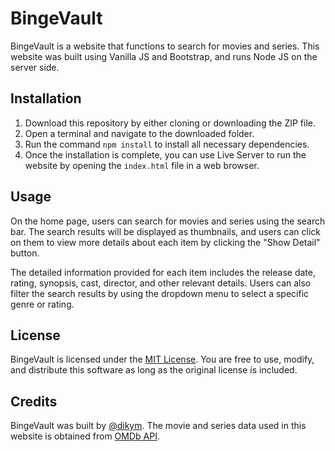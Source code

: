 # BingeVault

BingeVault is a website that functions to search for movies and series. This website was built using Vanilla JS and Bootstrap, and runs Node JS on the server side.

## Installation

1. Download this repository by either cloning or downloading the ZIP file.
2. Open a terminal and navigate to the downloaded folder.
3. Run the command `npm install` to install all necessary dependencies.
4. Once the installation is complete, you can use Live Server to run the website by opening the `index.html` file in a web browser.

## Usage

On the home page, users can search for movies and series using the search bar. The search results will be displayed as thumbnails, and users can click on them to view more details about each item by clicking the "Show Detail" button.

The detailed information provided for each item includes the release date, rating, synopsis, cast, director, and other relevant details. Users can also filter the search results by using the dropdown menu to select a specific genre or rating.

## License

BingeVault is licensed under the [MIT License](https://github.com/dikym/binge-vault/blob/main/LICENSE). You are free to use, modify, and distribute this software as long as the original license is included.

## Credits

BingeVault was built by [@dikym](https://github.com/dikym). The movie and series data used in this website is obtained from [OMDb API](http://www.omdbapi.com/).
